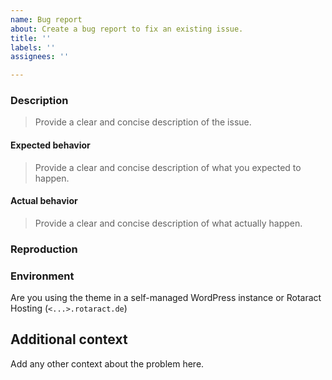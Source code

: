 ```yaml
---
name: Bug report
about: Create a bug report to fix an existing issue.
title: ''
labels: ''
assignees: ''

---
```


### Description

> Provide a clear and concise description of the issue.

#### Expected behavior

> Provide a clear and concise description of what you expected to happen.

#### Actual behavior

> Provide a clear and concise description of what actually happen.

### Reproduction

### Environment

Are you using the theme in a self-managed WordPress instance or Rotaract Hosting (`<...>.rotaract.de`)

## Additional context

Add any other context about the problem here.
